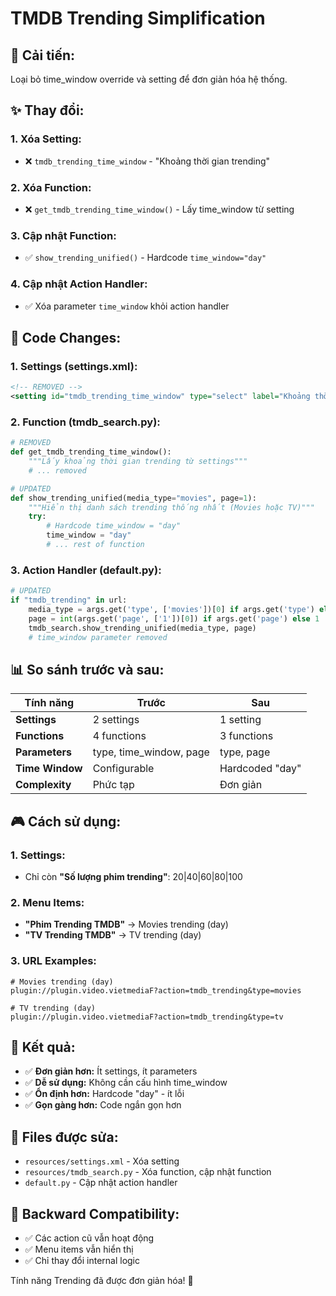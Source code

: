# TMDB Trending Simplification

## 🎯 **Cải tiến:**

Loại bỏ time_window override và setting để đơn giản hóa hệ thống.

## ✨ **Thay đổi:**

### **1. Xóa Setting:**
- ❌ `tmdb_trending_time_window` - "Khoảng thời gian trending"

### **2. Xóa Function:**
- ❌ `get_tmdb_trending_time_window()` - Lấy time_window từ setting

### **3. Cập nhật Function:**
- ✅ `show_trending_unified()` - Hardcode `time_window="day"`

### **4. Cập nhật Action Handler:**
- ✅ Xóa parameter `time_window` khỏi action handler

## 🔧 **Code Changes:**

### **1. Settings (settings.xml):**

```xml
<!-- REMOVED -->
<setting id="tmdb_trending_time_window" type="select" label="Khoảng thời gian trending" values="day|week" default="day"/>
```

### **2. Function (tmdb_search.py):**

```python
# REMOVED
def get_tmdb_trending_time_window():
    """Lấy khoảng thời gian trending từ settings"""
    # ... removed

# UPDATED
def show_trending_unified(media_type="movies", page=1):
    """Hiển thị danh sách trending thống nhất (Movies hoặc TV)"""
    try:
        # Hardcode time_window = "day"
        time_window = "day"
        # ... rest of function
```

### **3. Action Handler (default.py):**

```python
# UPDATED
if "tmdb_trending" in url:
    media_type = args.get('type', ['movies'])[0] if args.get('type') else 'movies'
    page = int(args.get('page', ['1'])[0]) if args.get('page') else 1
    tmdb_search.show_trending_unified(media_type, page)
    # time_window parameter removed
```

## 📊 **So sánh trước và sau:**

| Tính năng | Trước | Sau |
|-----------|-------|-----|
| **Settings** | 2 settings | 1 setting |
| **Functions** | 4 functions | 3 functions |
| **Parameters** | type, time_window, page | type, page |
| **Time Window** | Configurable | Hardcoded "day" |
| **Complexity** | Phức tạp | Đơn giản |

## 🎮 **Cách sử dụng:**

### **1. Settings:**
- Chỉ còn **"Số lượng phim trending"**: 20|40|60|80|100

### **2. Menu Items:**
- **"Phim Trending TMDB"** → Movies trending (day)
- **"TV Trending TMDB"** → TV trending (day)

### **3. URL Examples:**
```
# Movies trending (day)
plugin://plugin.video.vietmediaF?action=tmdb_trending&type=movies

# TV trending (day)
plugin://plugin.video.vietmediaF?action=tmdb_trending&type=tv
```

## 🎯 **Kết quả:**

- ✅ **Đơn giản hơn:** Ít settings, ít parameters
- ✅ **Dễ sử dụng:** Không cần cấu hình time_window
- ✅ **Ổn định hơn:** Hardcode "day" - ít lỗi
- ✅ **Gọn gàng hơn:** Code ngắn gọn hơn

## 📁 **Files được sửa:**

- `resources/settings.xml` - Xóa setting
- `resources/tmdb_search.py` - Xóa function, cập nhật function
- `default.py` - Cập nhật action handler

## 🔄 **Backward Compatibility:**

- ✅ Các action cũ vẫn hoạt động
- ✅ Menu items vẫn hiển thị
- ✅ Chỉ thay đổi internal logic

Tính năng Trending đã được đơn giản hóa! 🎉
